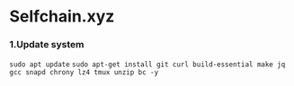 # Selfchain.xyz

### 1.Update system
```sudo apt update```
```sudo apt-get install git curl build-essential make jq gcc snapd chrony lz4 tmux unzip bc -y```
